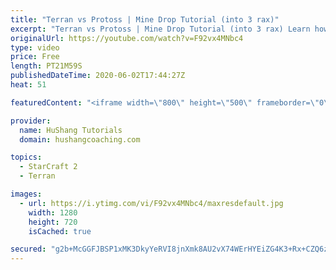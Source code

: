 ```yaml
---
title: "Terran vs Protoss | Mine Drop Tutorial (into 3 rax)"
excerpt: "Terran vs Protoss | Mine Drop Tutorial (into 3 rax) Learn how to start dominating Protoss players with one of the most standard builds in TvP. In this guide you'll learn how to begin with a mine drop to put on some pressure with the possibility of dealing game ending damage and then transition into a"
originalUrl: https://youtube.com/watch?v=F92vx4MNbc4
type: video
price: Free
length: PT21M59S
publishedDateTime: 2020-06-02T17:44:27Z
heat: 51

featuredContent: "<iframe width=\"800\" height=\"500\" frameborder=\"0\" src=\"https://www.youtube.com/embed/F92vx4MNbc4\" allow=\"accelerometer; autoplay; encrypted-media; gyroscope; picture-in-picture\" allowfullscreen></iframe>"

provider:
  name: HuShang Tutorials
  domain: hushangcoaching.com

topics:
  - StarCraft 2
  - Terran

images:
  - url: https://i.ytimg.com/vi/F92vx4MNbc4/maxresdefault.jpg
    width: 1280
    height: 720
    isCached: true

secured: "g2b+McGGFJBSP1xMK3DkyYeRVI8jnXmk8AU2vX74WErHYEiZG4K3+Rx+CZQ6zBTdpwNk3i7gScUnOHdfKgCscsJYU6QQ7r7RmDPlSbYWOOQliIwEAKklJG4bSNaAnT4KfKbA+HQJW/Rbo8CWwntVR2jyPg/ZWg+2c2+PmyA5sg22Q9J+6/IS8eU1bsi/lmc3aINGnfQJrUcSACkGculllrrUToEZr6QU57/xGYbSmo5EWIj6S1ilwBzaIlQ5Y7wCfHQMCb5pM3haPJXiH66DlE6dNAz58UlIA/4Aqwa08QC5XOxT5UrtIdeMl5nqcyeeKgklw2GkQH8Md1LpCyq0yrc5wdUmUReOCi5yMb50GMkh+w1+PDkFUxvon6Jj2OrB4rB3PlXW9gLh9/QZ8/lO/bgECzpJT2BQSpGAi40NiZI=;/wLCtil1iCMOXLMlxCgmHQ=="
---
```


